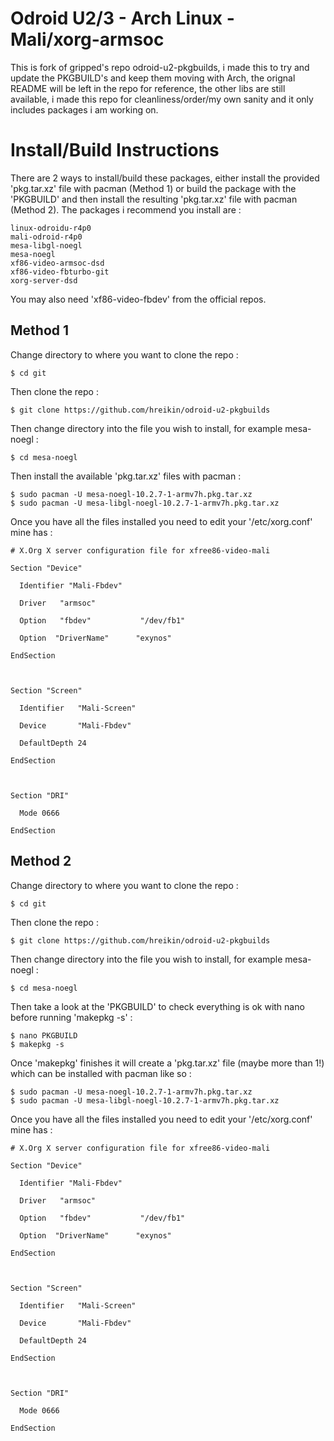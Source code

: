 Odroid U2/3 - Arch Linux - Mali/xorg-armsoc
===========================================
This is  fork of gripped's repo odroid-u2-pkgbuilds, i made this to try and update the PKGBUILD's and keep them moving with Arch, the orignal README will be left in the repo for reference, the other libs are still available, i made this repo for cleanliness/order/my own sanity and it only includes packages i am working on.

Install/Build Instructions
==========================
There are 2 ways to install/build these packages, either install the provided 'pkg.tar.xz' file with pacman (Method 1) or build the package with the 'PKGBUILD' and then install the resulting 'pkg.tar.xz' file with pacman (Method 2). The packages i recommend you install are :

```
linux-odroidu-r4p0
mali-odroid-r4p0
mesa-libgl-noegl
mesa-noegl
xf86-video-armsoc-dsd
xf86-video-fbturbo-git
xorg-server-dsd
```
You may also need 'xf86-video-fbdev' from the official repos.

Method 1
--------
Change directory to where you want to clone the repo :

```
$ cd git
```

Then clone the repo :

```
$ git clone https://github.com/hreikin/odroid-u2-pkgbuilds
```

Then change directory into the file you wish to install, for example mesa-noegl :

```
$ cd mesa-noegl
```

Then install the available 'pkg.tar.xz' files with pacman :

```
$ sudo pacman -U mesa-noegl-10.2.7-1-armv7h.pkg.tar.xz
$ sudo pacman -U mesa-libgl-noegl-10.2.7-1-armv7h.pkg.tar.xz
```

Once you have all the files installed you need to edit your '/etc/xorg.conf' mine has :

```
# X.Org X server configuration file for xfree86-video-mali

Section "Device"

  Identifier "Mali-Fbdev"

  Driver   "armsoc"

  Option   "fbdev"           "/dev/fb1"

  Option  "DriverName"      "exynos"

EndSection



Section "Screen"

  Identifier   "Mali-Screen"

  Device       "Mali-Fbdev"

  DefaultDepth 24 

EndSection



Section "DRI"

  Mode 0666

EndSection
```

Method 2
--------
Change directory to where you want to clone the repo :

```
$ cd git
```

Then clone the repo :

```
$ git clone https://github.com/hreikin/odroid-u2-pkgbuilds
```

Then change directory into the file you wish to install, for example mesa-noegl :

```
$ cd mesa-noegl
```

Then take a look at the 'PKGBUILD' to check everything is ok with nano before running 'makepkg -s' :

```
$ nano PKGBUILD
$ makepkg -s
```

Once 'makepkg' finishes it will create a 'pkg.tar.xz' file (maybe more than 1!) which can be installed with pacman like so :

```
$ sudo pacman -U mesa-noegl-10.2.7-1-armv7h.pkg.tar.xz
$ sudo pacman -U mesa-libgl-noegl-10.2.7-1-armv7h.pkg.tar.xz
```
Once you have all the files installed you need to edit your '/etc/xorg.conf' mine has :

```
# X.Org X server configuration file for xfree86-video-mali

Section "Device"

  Identifier "Mali-Fbdev"

  Driver   "armsoc"

  Option   "fbdev"           "/dev/fb1"

  Option  "DriverName"      "exynos"

EndSection



Section "Screen"

  Identifier   "Mali-Screen"

  Device       "Mali-Fbdev"

  DefaultDepth 24 

EndSection



Section "DRI"

  Mode 0666

EndSection
```
